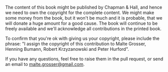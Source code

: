 The content of this book might be published by Chapman & Hall, and hence we need to own the copyright for the complete content.
We might make some money from the book, but it won't be much and it is probable, that we will donate a huge amount for a good cause.
The book will continue to be freely available and we'll acknowledge all contributions in the printed book.

To confirm that you're ok with giving us your copyright, please include the phrase: "I assign the copyright of this contribution to Malte Grosser, Henning Bumann, Robert Krzyzanowski and Peter Hurford".

If you have any questions, feel free to raise them in the pull request, or send an email to malte.grosser@gmail.com.

